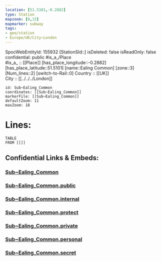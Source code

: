 ```yaml
---
location: [51.5101,-0.2882] 
type: Station 
mapzoom: [8,15] 
mapmarker: subway 
tags:
- geo/station
- Europe/UK/City~London
---
```

SpocWebEntityId: 155932
[StationSId::] 
isDeleted: false
isReadOnly: false
confidential: public
#is_a_/Place  
#is_a_ :: [[Place]] 
[has_place_longitude::-0.2882] 
[has_place_latitude::51.5101] 
[name::Ealing Common] 
[zone::3] 
[Num_lines::2] 
[switch-to-Rail::0] 
Country :: [[UK]]  
City :: [[../../../London]]  


```leaflet
id: Sub~Ealing_Common
coordinates: [[Sub~Ealing_Common]] 
markerFile: [[Sub~Ealing_Common]] 
defaultZoom: 11 
maxZoom: 18
```


# Lines: 
```dataview
TABLE 
FROM [[]] 
```


## Confidential Links & Embeds: 

### [Sub~Ealing_Common](/_Standards/Earth/Continent/Europe/Europe~North/UK/England/Regions~England/London,Greater/cities~GreaterLondon/Underground/Station/Sub~Ealing_Common.md) 

### [Sub~Ealing_Common.public](/_public/Earth/Continent/Europe/Europe~North/UK/England/Regions~England/London,Greater/cities~GreaterLondon/Underground/Station/Sub~Ealing_Common.public.md) 

### [Sub~Ealing_Common.internal](/_internal/Earth/Continent/Europe/Europe~North/UK/England/Regions~England/London,Greater/cities~GreaterLondon/Underground/Station/Sub~Ealing_Common.internal.md) 

### [Sub~Ealing_Common.protect](/_protect/Earth/Continent/Europe/Europe~North/UK/England/Regions~England/London,Greater/cities~GreaterLondon/Underground/Station/Sub~Ealing_Common.protect.md) 

### [Sub~Ealing_Common.private](/_private/Earth/Continent/Europe/Europe~North/UK/England/Regions~England/London,Greater/cities~GreaterLondon/Underground/Station/Sub~Ealing_Common.private.md) 

### [Sub~Ealing_Common.personal](/_personal/Earth/Continent/Europe/Europe~North/UK/England/Regions~England/London,Greater/cities~GreaterLondon/Underground/Station/Sub~Ealing_Common.personal.md) 

### [Sub~Ealing_Common.secret](/_secret/Earth/Continent/Europe/Europe~North/UK/England/Regions~England/London,Greater/cities~GreaterLondon/Underground/Station/Sub~Ealing_Common.secret.md)

